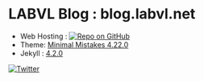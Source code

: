 # LABVL Blog : blog.labvl.net

- Web Hosting : [![Repo on GitHub](https://img.shields.io/badge/repo-GitHub-3D76C2.svg)](https://github.com/vlepineadm/blog.labvl.net.git)
- Theme: [Minimal Mistakes 4.22.0](https://github.com/mmistakes/minimal-mistakes)
- Jekyll : [4.2.0](https://github.com/jekyll/jekyll)

[![Twitter](https://img.shields.io/twitter/url/https/twitter.com/cloudposse.svg?style=social&label=Follow%20%40vlepineadm)](https://twitter.com/vlepineadm)